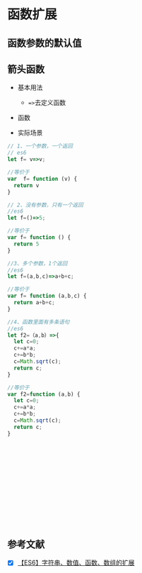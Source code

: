 # 函数扩展

## 函数参数的默认值



## 箭头函数

* 基本用法
  * `=>`去定义函数

* 函数

* 实际场景
```js
// 1、一个参数，一个返回
// es6
let f= v=>v;

//等价于
var  f= function (v) {
  return v
}

// 2、没有参数，只有一个返回
//es6
let f=()=>5;

//等价于
var f= function () {
  return 5
}

//3、多个参数，1个返回
//es6
let f=(a,b,c)=>a+b+c;

//等价于
var f= function (a,b,c) {
  return a+b+c; 
}

//4、函数里面有多条语句
//es6
let f2=（a,b）=>{
  let c=0;
  c+=a*a;
  c+=b*b;
  c=Math.sqrt(c);
  return c;
}

//等价于
var f2=function (a,b) {
  let c=0;
  c+=a*a;
  c+=b*b;
  c=Math.sqrt(c);
  return c;
}
















```













## 参考文献
* [x] [【ES6】字符串、数值、函数、数组的扩展](https://juejin.cn/post/6871810452876656654#heading-0)

